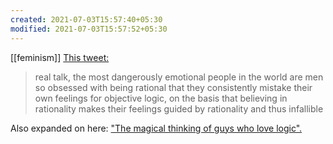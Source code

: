 ```yaml
---
created: 2021-07-03T15:57:40+05:30
modified: 2021-07-03T15:57:52+05:30
---
```


[[feminism]] 
[This tweet:](https://twitter.com/fozmeadows/status/1253238253211103233)

>real talk, the most dangerously emotional people in the world are men so obsessed with being rational that they consistently mistake their own feelings for objective logic, on the basis that believing in rationality makes their feelings guided by rationality and thus infallible

Also expanded on here: ["The magical thinking of guys who love logic".](https://theoutline.com/post/7083/the-magical-thinking-of-guys-who-love-logic)
